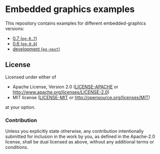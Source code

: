 # Embedded graphics examples

This repository contains examples for different embedded-graphics versions:

- [0.7 (`eg-0.7`)](./eg-0.7)
- [0.6 (`eg-0.6`)](./eg-0.6)
- [development (`eg-next`)](./eg-next)

## License

Licensed under either of

- Apache License, Version 2.0 ([LICENSE-APACHE](LICENSE-APACHE) or
  http://www.apache.org/licenses/LICENSE-2.0)
- MIT license ([LICENSE-MIT](LICENSE-MIT) or http://opensource.org/licenses/MIT)

at your option.

### Contribution

Unless you explicitly state otherwise, any contribution intentionally submitted for inclusion in the
work by you, as defined in the Apache-2.0 license, shall be dual licensed as above, without any
additional terms or conditions.
